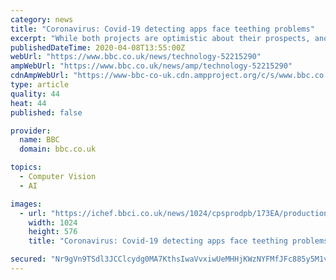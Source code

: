 ```yaml
---
category: news
title: "Coronavirus: Covid-19 detecting apps face teething problems"
excerpt: "While both projects are optimistic about their prospects, another expert in AI-based sound recognition has concerns. \"With the Midlands and London suffering the worst Covid-19 outbreaks in the UK, the regional variations in the way people sound means some areas could have undue influence on the AI model unless carefully controlled in the data ..."
publishedDateTime: 2020-04-08T13:55:00Z
webUrl: "https://www.bbc.co.uk/news/technology-52215290"
ampWebUrl: "https://www.bbc.co.uk/news/amp/technology-52215290"
cdnAmpWebUrl: "https://www-bbc-co-uk.cdn.ampproject.org/c/s/www.bbc.co.uk/news/amp/technology-52215290"
type: article
quality: 44
heat: 44
published: false

provider:
  name: BBC
  domain: bbc.co.uk

topics:
  - Computer Vision
  - AI

images:
  - url: "https://ichef.bbci.co.uk/news/1024/cpsprodpb/173EA/production/_111701259_20e9804e-c230-4baa-9802-5732bad9614d.jpg"
    width: 1024
    height: 576
    title: "Coronavirus: Covid-19 detecting apps face teething problems"

secured: "Nr9gVn9TSdl3JCClcydg0MA7KthsIwaVvxiwUeMHHjKWzNYFMfJFc885y5M1vkqvmgC4VpEAXReym4reR+QeQumDRYGGY2F4VE/+sYXW5m8pQM2z7fwyrkW5Yw454YIiDV+o3Du0aeVmh8KGA5gZ3bSjM3Bz4ABOrY/PsJy2ntyUVtnWzBt3uwLOdrozRMjP+BNtAGaADqeMsR3MFymdeDOcbYGSEbtBj2yfv2nStPxbvbEVabQWeZhDL/oF48ZdiKI7qNRidr658QKq21sXIT+cFyGGl4mUf209OzLU99GEN5Eerh9s05XmeMfP7lnw;BdQSK4Pff17MDJjIOLfPDA=="
---
```


